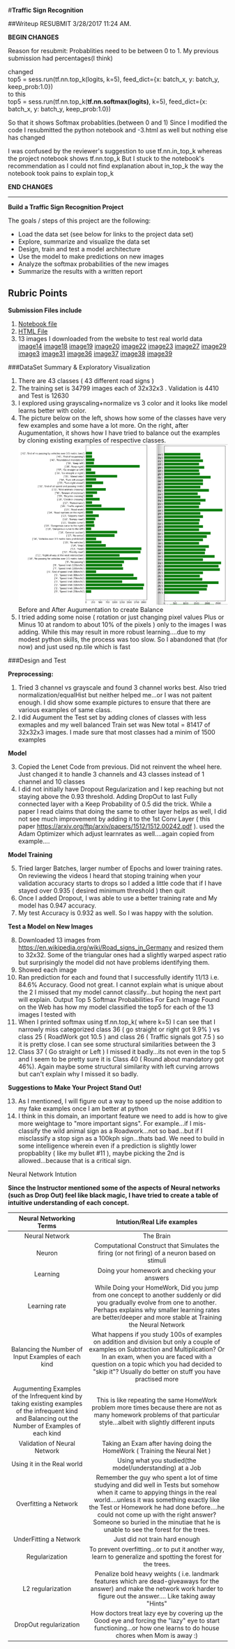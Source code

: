 #**Traffic Sign Recognition** 

##Writeup RESUBMIT 3/28/2017 11:24 AM.

**BEGIN CHANGES**

Reason for resubmit: Probablities need to be between 0 to 1. My previous submission had percentages(I think)

changed<br/>
top5 = sess.run(tf.nn.top_k(logits, k=5), feed_dict={x: batch_x, y: batch_y, keep_prob:1.0})<br/>
to this<br/>
top5 = sess.run(tf.nn.top_k(<b>tf.nn.softmax(logits)</b>, k=5), feed_dict={x: batch_x, y: batch_y, keep_prob:1.0})<br/>
<p/>
So that it shows Softmax probablities.(between 0 and 1)
Since I modified the code I resubmitted the python notebook and -3.html as well but nothing else has changed

I was confused by the reviewer's suggestion to use tf.nn.in_top_k whereas the project notebook shows tf.nn.top_k
But I stuck to the notebook's recommendation as I could not find explanation about in_top_k the way the notebook took pains to explain top_k

**END CHANGES**

---

**Build a Traffic Sign Recognition Project**

The goals / steps of this project are the following:
* Load the data set (see below for links to the project data set)
* Explore, summarize and visualize the data set
* Design, train and test a model architecture
* Use the model to make predictions on new images
* Analyze the softmax probabilities of the new images
* Summarize the results with a written report



## Rubric Points
**Submission Files include**
1) [Notebook file](./Traffic_Sign_Classifier.ipynb)
2) [HTML File](./Traffic_Sign_Classifier-2.html)
3) 13 images I downloaded from the website to test real world data
[image14](./class_14.png)
[image18](./class_18.png)
[image19](./lass_19.png)
[image20](./class_20.png)
[image22](./class_22.png)
[image23](./class_23.png)
[image27](./class_27.png)
[image29](./class_29.png)
[image3](./class_3.png)
[image31](./class_31.png)
[image36](./class_36.png)
[image37](./class_37.png)
[image38](./class_38.png)
[image39](./class_39.png)

###DataSet Summary & Exploratory Visualization

1) There are 43 classes ( 43 different road signs )
2) The training set is 34799 images each of 32x32x3 . Validation is 4410 and Test is 12630
3) I explored using grayscaling+normalize vs 3 color and it looks like model learns better with color.
4) The picture below on the left, shows how some of the classes have very few examples and some have a lot more.
On the right, after Augumentation, it shows how I have tried to balance out the examples by cloning  existing examples of respective classes.
<img src="./BeforeAndAfter.png">Before and After Augumentation to create Balance</img>
5) I tried adding some noise ( rotation or just changing pixel values Plus or Minus 10 at random to about 10% of the pixels ) only to the images I was adding.
While this may result in more robust learning....due to my modest python skills, the process was too slow. So I abandoned that (for now) and just used np.tile which is fast

###Design and Test

**Preprocessing:**

1) Tried 3 channel vs grayscale and found 3 channel works best. Also tried normalization/equalHist but neither helped me...or I was not paitent enough. I did show some example pictures to ensure that there are various examples of same class.
2) I did Augument the Test set by adding clones of classes with less exmaples and my well balanced Train set was New total =  81417 of 32x32x3 images. I made sure that most classes had a minim of 1500 examples

**Model**

3) Copied the Lenet Code from previous. Did not reinvent the wheel here. Just changed it to handle 3 channels and 43 classes instead of 1 channel and 10 classes
4) I did not initially have Dropout Regularization and I kep reaching but not staying above the 0.93 threshold. Adding DropOut to last Fully connected layer with a Keep Probability of 0.5 did the trick. While a paper I read claims that doing the same to other layer helps as well, I did not see much improvement by adding it to the 1st Conv Layer ( this paper https://arxiv.org/ftp/arxiv/papers/1512/1512.00242.pdf ). used the Adam Optimizer which adjust learnrates as well....again copied from example....

**Model Training**

5) Tried larger Batches, larger number of Epochs and lower training rates. On reviewing the videos I heard that stoping training when your validation accuracy starts to drops so I added a little code that if I have stayed over 0.935 ( desired minimum threshold ) then quit
6) Once I added Dropout, I was able to use a better training rate and My model has 0.947 accuracy.
7) My test Accuracy is 0.932 as well. So I was happy with the solution.

**Test a Model on New Images**

8) Downloaded 13 images from https://en.wikipedia.org/wiki/Road_signs_in_Germany and resized them to 32x32. Some of the triangular ones had a slightly warped aspect ratio but surprisingly the model did not have problems identifying them.
9) Showed each image
10) Ran prediction for each and found that I successfully identify 11/13 i.e. 84.6% Accuracy. Good not great. I cannot explain what is unique about the 2 I missed that my model cannot classify...but hoping the next part will explain. Output Top 5 Softmax Probabilities For Each Image Found on the Web has how my model classified the top5 for each of the 13 images I tested with
11) When I printed softmax using tf.nn.top_k( where k=5) I can see that I narrowly miss categorized class 36 ( go straight or right got 9.9% ) vs class 25 ( RoadWork got 10.5 ) and class 26 ( Traffic signals got 7.5 ) so it is pretty close. I can see some structural similarities between the 3 
12) Class 37 ( Go straight or Left ) I missed it badly...its not even in the top 5 and I seem to be pretty sure it is Class 40 ( Round about mandatory got 46%). Again maybe some structural similarity with left curving arrows but can't explain why I missed it so badly.

**Suggestions to Make Your Project Stand Out!**

13) As I mentioned, I will figure out a way to speed up the noise addition to my fake examples once I am better at python
14) I think in this domain, an important feature we need to add is how to give more weightage to "more important signs". For example...if I mis-classify the wild animal sign as a Roadwork...not so bad...but if I misclassify a stop sign as a 100kph sign...thats bad. We need to build in some intelligence wherein even if a prediction is slightly lower propbablity ( like my bullet #11 ), maybe picking the 2nd is allowed...because that is a critical sign.

<a src="#" id="NeuralNetIntuition">Neural Network Intution</a>

**Since the Instructor mentioned some of the aspects of Neural networks (such as Drop Out) feel like black magic, I have tried to create a table of intuitive understanding of each concept.**

|Neural Networking Terms|	Intution/Real Life examples|
|:---------------------:|:---------------------------:|
|Neural Network|	The Brain|
|Neuron	|Computational Construct that Simulates the firing (or not firing) of a neuron based on stimuli|
|Learning |	Doing your homework and checking your answers|
|Learning rate |	While Doing your HomeWork, Did you jump from one concept to another suddenly or did you gradually evolve from one to another. Perhaps explains why smaller learning rates are better/deeper and more stable at Training the Neural Network|
|Balancing the Number of Input Examples of each kind|	What happens if you study 100s of examples on addition and division but only a couple of examples on Subtraction and Multiplication? Or In an exam, when you are faced with a question on a topic which you had decided to "skip it"? Usually do better on stuff you have practised more|
|Augumenting Examples of the Infrequent kind by taking existing examples of the infrequent kind and Balancing out the Number of Examples of each kind|	This is like repeating the same HomeWork problem more times because there are not as many homework problems of that particular style…albeit with slightly different inputs|
|Validation of Neural Network|	Taking an Exam after having doing the HomeWork ( Training the Neural Net )|
|Using it in the Real world	|Using what you studied(the model/understanding) at a Job|
|Overfitting a Network|	Remember the guy who spent a lot of time studying and did well in Tests but somehow when it came to appying things in the real world….unless it was something exactly like the Test or Homework he had done before….he could not come up with the right answer? Someone so buried in the minutiae that he is unable to see the forest for the trees.|
|UnderFitting a Network|	Just did not train hard enough|
|Regularization	|To prevent overfitting…or to put it another way, learn to generalize and spotting the forest for the trees. |
|L2 regularization|Penalize bold heavy weights ( i.e. landmark features which are dead-giveaways for the answer) and make the network work harder to figure out the answer…. Like taking away "Hints"|
|DropOut regularization	| How doctors treat lazy eye by covering up the Good eye and forcing the "lazy" eye to start functioning…or how one learns to do house chores when Mom is away :)|
